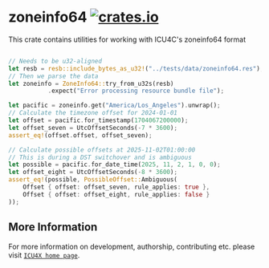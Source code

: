 # zoneinfo64 [![crates.io](https://img.shields.io/crates/v/zoneinfo64)](https://crates.io/crates/zoneinfo64)

<!-- cargo-rdme start -->

This crate contains utilities for working with ICU4C's zoneinfo64 format

```rust

// Needs to be u32-aligned
let resb = resb::include_bytes_as_u32!("../tests/data/zoneinfo64.res");
// Then we parse the data
let zoneinfo = ZoneInfo64::try_from_u32s(resb)
           .expect("Error processing resource bundle file");

let pacific = zoneinfo.get("America/Los_Angeles").unwrap();
// Calculate the timezone offset for 2024-01-01
let offset = pacific.for_timestamp(1704067200000);
let offset_seven = UtcOffsetSeconds(-7 * 3600);
assert_eq!(offset.offset, offset_seven);

// Calculate possible offsets at 2025-11-02T01:00:00
// This is during a DST switchover and is ambiguous
let possible = pacific.for_date_time(2025, 11, 2, 1, 0, 0);
let offset_eight = UtcOffsetSeconds(-8 * 3600);
assert_eq!(possible, PossibleOffset::Ambiguous(
    Offset { offset: offset_seven, rule_applies: true },
    Offset { offset: offset_eight, rule_applies: false }
));
```

<!-- cargo-rdme end -->

## More Information

For more information on development, authorship, contributing etc. please visit [`ICU4X home page`](https://github.com/unicode-org/icu4x).
